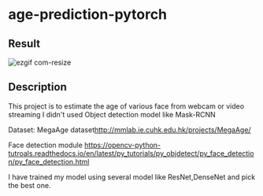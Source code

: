 # age-prediction-pytorch

## Result

![ezgif com-resize](https://user-images.githubusercontent.com/46246202/86904151-3ee31980-c14b-11ea-99bf-168593c5ab4d.gif)


## Description

This project is to estimate the age of various face from webcam or video streaming
I didn't used Object detection model like Mask-RCNN

Dataset: MegaAge dataset<http://mmlab.ie.cuhk.edu.hk/projects/MegaAge/>

Face detection module <https://opencv-python-tutroals.readthedocs.io/en/latest/py_tutorials/py_objdetect/py_face_detection/py_face_detection.html>

I have trained my model using several model like ResNet,DenseNet and pick the best one.
